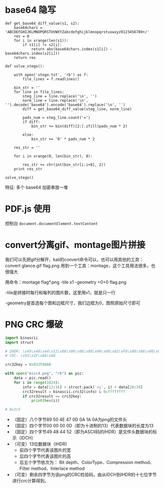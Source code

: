 # base64 隐写
```
def get_base64_diff_value(s1, s2):
    base64chars = 'ABCDEFGHIJKLMNOPQRSTUVWXYZabcdefghijklmnopqrstuvwxyz0123456789+/'
    res = 0
    for i in xrange(len(s1)):
        if s1[i] != s2[i]:
            return abs(base64chars.index(s1[i]) - base64chars.index(s2[i]))
    return res

def solve_stego():

    with open('stego.txt', 'rb') as f:
        file_lines = f.readlines()

    bin_str = ''
    for line in file_lines:
        steg_line = line.replace('\n', '')
        norm_line = line.replace('\n', '').decode('base64').encode('base64').replace('\n', '')
        diff = get_base64_diff_value(steg_line, norm_line)

        pads_num = steg_line.count('=')
        if diff:
            bin_str += bin(diff)[2:].zfill(pads_num * 2)

        else:
            bin_str += '0' * pads_num * 2

    res_str = ''

    for i in xrange(0, len(bin_str), 8):

        res_str += chr(int(bin_str[i:i+8], 2))
    print res_str

solve_stego()
```
特征: 多个 base64 加密串放一堆

# PDF.js 使用
控制台 `document.documentElement.textContent`
# convert分离gif、montage图片拼接
我们可以先把gif分解开，kali的convert命令可以，也可以用其他的工具：convert glance.gif flag.png
用到一个工具：montage，这个工具用法很多，也很强大

用命令：montage flag*.png -tile x1 -geometry +0+0 flag.png

-tile是拼接时每行和每列的图片数，这里用x1，就是只一行

-geometry是首选每个图和边框尺寸，我们边框为0，图照原始尺寸即可
# PNG CRC 爆破
```python
import binascii
import struct

# IHDR: \x49\x48\x44\x52\x00\x00\x00\x00\x00\x00\x02\xF8\x08\x06\x00\x00\x00
# CRC: \x93\x2F\x8A\x6B

crc32key = 0x932F8A6B

with open("misc4.png", "rb") as pic:
    data = pic.read()
    for i in range(1024):
        info = data[12:16] + struct.pack('>i', i) + data[20:29]
        crc32result = binascii.crc32(info) & 0xffffffff
        if crc32result == crc32key:
            print(hex(i))

# 0x2c5
```
- （固定）八个字节89 50 4E 47 0D 0A 1A 0A为png的文件头
- （固定）四个字节00 00 00 0D（即为十进制的13）代表数据块的长度为13
- （固定）四个字节49 48 44 52（即为ASCII码的IHDR）是文件头数据块的标示（IDCH）
- （可变）13位数据块（IHDR)
    - 前四个字节代表该图片的宽
    - 后四个字节代表该图片的高
    - 后五个字节依次为：
    Bit depth、ColorType、Compression method、Filter method、Interlace method
- （可变）剩余四字节为该png的CRC检验码，由从IDCH到IHDR的十七位字节进行crc计算得到。

<!--stackedit_data:
eyJoaXN0b3J5IjpbMTY0MDE1NDQ3Nyw2ODk2NzQ5MjAsLTEwNj
A1NzE5MjRdfQ==
-->